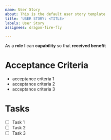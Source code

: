 ```yaml
---
name: User Story
about: This is the default user story template
title: 'USER STORY: <TITLE>'
labels: User Story
assignees: dragon-fire-fly

---
```


As a **role** I can **capability** so that **received benefit**

#  Acceptance Criteria
- acceptance criteria 1
- acceptance criteria 2
- acceptance criteria 3

# Tasks
- [ ] Task 1
- [ ] Task 2
- [ ] Task 3
